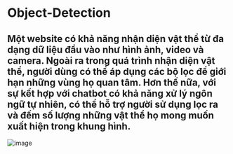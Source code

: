 # Object-Detection
## Một website có khả năng nhận diện vật thể từ đa dạng dữ liệu đầu vào như hình ảnh, video và camera. Ngoài ra trong quá trình nhận diện vật thể, người dùng có thể áp dụng các bộ lọc để giới hạn những vùng họ quan tâm. Hơn thế nữa, với sự kết hợp với chatbot có khả năng xử lý ngôn ngữ tự nhiên, có thể hỗ trợ người sử dụng lọc ra và đếm số lượng những vật thể họ mong muốn xuất hiện trong khung hình.
![image](https://github.com/user-attachments/assets/e001ef51-8b4d-48de-8521-e4830e257021)
